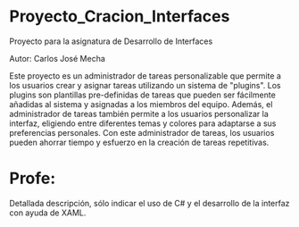 # Proyecto_Cracion_Interfaces
Proyecto para la asignatura de Desarrollo de Interfaces

Autor: Carlos José Mecha

Este proyecto es un administrador de tareas personalizable que permite a los usuarios crear y asignar tareas utilizando un sistema de "plugins". Los plugins son plantillas pre-definidas de tareas que pueden ser fácilmente añadidas al sistema y asignadas a los miembros del equipo. Además, el administrador de tareas también permite a los usuarios personalizar la interfaz, eligiendo entre diferentes temas y colores para adaptarse a sus preferencias personales. Con este administrador de tareas, los usuarios pueden ahorrar tiempo y esfuerzo en la creación de tareas repetitivas.

# Profe:
Detallada descripción, sólo indicar el uso de C# y el desarrollo de la interfaz con ayuda de XAML.
